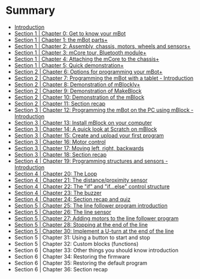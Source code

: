# Summary

* [Introduction](README.md)
* [Section 1 \| Chapter 0: Get to know your mBot](S1.md)
* [Section 1 \| Chapter 1: the mBot parts+](S1C1.md)
* [Section 1 \| Chapter 2: Assembly, chassis, motors, wheels and sensors+](section-1-chapter-2-assembly-part-1-chassis-motors-wheels-and-sensors.md)
* [Section 1 \| Chapter 3: mCore tour, Bluetooth module+](section-1-chapter-3-mcore-tour-bluetooth-module.md)
* [Section 1 \| Chapter 4: Attaching the mCore to the chassis+](section-1-chapter-4-attaching-the-mcore-to-the-chassis.md)
* [Section 1 \| Chapter 5: Quick demonstration+](section-1-chapter-5-quick-demonstration.md)
* [Section 2 \| Chapter 6: Options for programming your mBot+](section-2-chapter-6-options-for-programming-your-mbot.md)
* [Section 2 \| Chapter 7: Programming the mBot with a tablet - Introduction](section-2-chapter-1-introduction.md)
* [Section 2 \| Chapter 8: Demonstration of mBlockly+](demonstration-of-mblockly.md)
* [Section 2 \| Chapter 9: Demonstration of MakeBlock](section-2-chapter-2-demonstration-of-makeblock.md)
* [Section 2 \| Chapter 10: Demonstration of the mBlock](section-2-chapter-4-demonstration-of-the-mblock.md)
* [Section 2 \| Chapter 11: Section recap](section-2-chapter-5-recapping.md)
* [Section 3 \| Chapter 12: Programming the mBot on the PC using mBlock - Introduction](section-3-chapter-12-programming-the-mbot-on-the-pc-using-mblock-introduction.md)
* [Section 3 \| Chapter 13: Install mBlock on your computer](section-3-chapter-12-install-mblock-on-your-computer.md)
* [Section 3 \| Chapter 14: A quick look at Scratch on mBlock](section-3-chapter-13-a-quick-look-at-scratch-on-mblock.md)
* [Section 3 \| Chapter 15: Create and upload your first program](section-3-chapter-14-create-and-upload-your-first-program.md)
* [Section 3 \| Chapter 16: Motor control](section-3-chapter-15-motor-control.md)
* [Section 3 \| Chapter 17: Moving left, right, backwards](section-3-chapter-17-moving-left-right-backwards.md)
* [Section 3 \| Chapter 18: Section recap](section-3-chapter-18-section-recap-and-quiz.md)
* [Section 4 \| Chapter 19: Programming structures and sensors - Introduction](section-4-chapter-19-programming-structures-and-sensors-introduction.md)
* [Section 4 \| Chapter 20: The Loop](section-4-chapter-20-the-loop.md)
* [Section 4 \| Chapter 21: The distance/proximity sensor](section-4-chapter-20-the-distanceproximity-sensor.md)
* [Section 4 \| Chapter 22: The "if" and "if...else" control structure](section-4-chapter-23-the-if-and-ifelse-control-structure.md)
* [Section 4 \| Chapter 23: The buzzer](section-4-chapter-24-the-buzzer.md)
* [Section 4 \| Chapter 24: Section recap and quiz](section-4-chapter-25-section-recap-and-quiz.md)
* [Section 5 \| Chapter 25: The line follower program introduction](section-5-the-line-follower-program-introduction.md)
* [Section 5 \| Chapter 26: The line sensor](section-5-chapter-27-the-line-sensor.md)
* [Section 5 \| Chapter 27: Adding motors to the line follower program](section-5-chapter-27-adding-motors-to-the-line-follower-program.md)
* [Section 5 \| Chapter 28: Stopping at the end of the line](section-5-chapter-29-stopping-at-the-end-of-the-line-with-the-proximity-sensor.md)
* [Section 5 \| Chapter 30: Implement a U-turn at the end of the line](section-5-chapter-30-implement-a-u-turn-at-the-end-of-the-line.md)
* Section 5 \| Chapter 31: Using a button to start and stop
* Section 5 \| Chapter 32: Custom blocks \(functions\)
* Section 6 \| Chapter 33: Other things you should know introduction
* Section 6 \| Chapter 34: Restoring the firmware
* Section 6 \| Chapter 35: Restoring the default program
* Section 6 \| Chapter 36: Section recap

